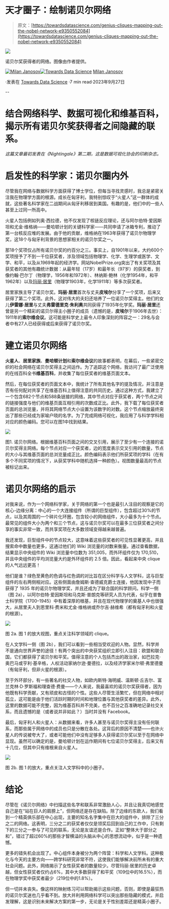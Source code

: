# 天才圈子：绘制诺贝尔网络

> 原文：[https://towardsdatascience.com/genius-cliques-mapping-out-the-nobel-network-e9350552084](https://towardsdatascience.com/genius-cliques-mapping-out-the-nobel-network-e9350552084)

![](../Images/5d29b37b8e5320a0d54a5a0f91f9d638.png)

诺贝尔奖获得者的网络。图像由作者提供。

[](https://medium.com/@janosovm?source=post_page-----e9350552084--------------------------------)[![Milan Janosov](../Images/77b62460041f66ec4585a81baef81a03.png)](https://medium.com/@janosovm?source=post_page-----e9350552084--------------------------------)[](https://towardsdatascience.com/?source=post_page-----e9350552084--------------------------------)[![Towards Data Science](../Images/a6ff2676ffcc0c7aad8aaf1d79379785.png)](https://towardsdatascience.com/?source=post_page-----e9350552084--------------------------------) [Milan Janosov](https://medium.com/@janosovm?source=post_page-----e9350552084--------------------------------)

·发表在 [Towards Data Science](https://towardsdatascience.com/?source=post_page-----e9350552084--------------------------------) ·7 min read·2023年9月27日

--

# **结合网络科学、数据可视化和维基百科，揭示所有诺贝尔奖获得者之间隐藏的联系。**

*这篇文章最初发表在《Nightingale》第二期，这是数据可视化协会的印刷杂志。*

# 启发性的科学家：诺贝尔圈内外

尽管我在网络与数据科学方面获得了博士学位，但每当寻找灵感时，我总是紧密关注我在物理学方面的根源。成长在匈牙利，我特别惊叹于“火星人”这一群体的成就，这些著名科学家在二战期间从匈牙利移居到美国。有趣的是，他们中的一些人甚至上过同一所高中。

火星人包括例如列奥·西拉德，他不仅发现了核链反应理论，还与阿尔伯特·爱因斯坦和尤金·维格纳——曼哈顿计划的关键科学家——共同申请了冰箱专利，推动了第一台核反应堆的发展。由于他的贡献，维格纳在1963年获得了诺贝尔物理学奖，这18个与匈牙利背景的思想家相关的诺贝尔奖之一。

那18个奖项仅占所有诺贝尔奖的约百分之三。事实上，自1901年以来，大约600个奖项授予了不到一千位获奖者，涉及领域包括物理学、化学、生理学或医学、文学、和平，以及从1969年起的经济学。网站NobelPrize.org突出了有关奖项及其获奖者的其他有趣统计数据：从最年轻（17岁）和最年长（97岁）的获奖者，到像约翰·巴尔丁（物理学，1956年和1972年）、林纳斯·鲍林（化学1954年，和平1962年）以及[玛丽·居里](https://marie-sklodowska-curie-actions.ec.europa.eu/)（物理学1903年，化学1911年）等多次获奖者。

居里家族主导了诺贝尔奖。**玛丽·居里**首次与丈夫**皮埃尔**分享了一个奖项，后来又获得了第二个奖项。此外，这对伟大的夫妇还培养了一位诺贝尔奖得主。他们的女儿**伊雷娜·居里**与丈夫**弗雷德里克·朱利奥**共同获得了1935年化学奖。**玛丽·居里**还曾是另一个精彩的诺贝尔得主小圈子的成员（遗憾的是，**皮埃尔**于1906年去世）：1911年的**索尔维会议**。这可能是科学史上最令人印象深刻的阵容之一：29名与会者中有27人已经获得或后来获得了诺贝尔奖。

# 建立诺贝尔网络

**火星人**、**居里家族**、**曼哈顿计划**和**索尔维会议**的故事都表明，在幕后，一些紧密交织的社会网络在诺贝尔奖得主之间运作。为了追踪这个网络，我访问了最广泛使用的在线百科全书**维基百科**，并收集了每位获奖者的维基页面文本。

然后，在每位获奖者的页面文本中，我统计了所有其他名字的提及情况，并注意是否有任何配对共享了在维基百科上值得注意的共同历史。通过这种方式，我建立了一个包含682个节点和588条链接的网络，其中节点对应于获奖者，两个节点之间的链接强度与他们的维基页面互相引用的次数成正比。此外，我下载了每位获奖者页面的总浏览量，并将其网络节点大小设置为该数字的对数。这个节点缩放最终突出了那些已经成为家喻户晓的名字。为了完成网络可视化，我应用了与科学学科相对应的颜色编码。您可以在图1中找到结果。

![](../Images/5d29b37b8e5320a0d54a5a0f91f9d638.png)

图1\. 诺贝尔网络。根据维基百科页面之间的交叉引用，展示了至少有一个连接的诺贝尔奖得主网络。每个节点对应一个获奖者，边的宽度表示交叉引用的数量，节点的大小与其维基页面的总浏览量成正比。颜色编码表示他们所获奖项的学科（在有多个不同奖项的情况下，从获奖学科中随机选择一种颜色）。视图数量最高的节点被标记出来。

# 诺贝尔网络的启示

对我来说，作为一个网络科学家，关于网络的第一个也是最引人注目的观察是它的核心-边缘分离：中心的一个大连接组件（所谓的巨型组件），包含超过30%的节点，以及其周围的一个碎片化环圈，包含较小的网络组件，大小最多为十个节点。最常见的组件大小为两个和三个节点，这与诺贝尔奖可以在最多三位获奖者之间分享的事实非常一致，而共享奖项在大多数领域变得越来越普遍。

我还发现，巨型组件中的节点较大，这意味着这些获奖者的可见性显著更高，并且搜索命中数量也更多，这通过他们的 Wiki 浏览量的对数来衡量。通过查看数据，结果显示中央组件的 Wiki 浏览量中位数为 351,005，而外环组件仅为 170,510，并且中央组件的平均浏览量大约是外环组件的 2.5 倍。因此，看起来中央 clique 的人气远远更高！

他们是谁？绿色至黄色的色调与红色调的对比旨在区分科学与人文学科，这与巨型组件的左右两侧相对应。这些侧面由詹姆斯·查德威克爵士连接，他因发现中子而获得了 1935 年的诺贝尔物理学奖，并且还成为了联合国的科学顾问。科学一侧（图 2a），以阿尔伯特·爱因斯坦和马克斯·普朗克等研究人员为代表，似乎在普鲁士科学院（1700–1945）中有着深厚的根基，并且在现代物理学的奠基人中也很强大，从居里夫人到恩里科·费米和尤金·维格纳或乔尔吉·赫维希（都有匈牙利和火星的根源）。

![](../Images/4bfa509d910b6964e3d854c819f7bc8b.png)

图 2a. 图 1 的放大视图，重点关注科学领域的 clique。

在人文学科一侧（图 2b），我们可以看到一些相当受欢迎的人物。显然，科学并不是通向世界声誉的途径！有两个突出的中央获奖组织立即引人注目：欧盟和联合国，它们都获得了诺贝尔和平奖。值得注意的个人包括杰出的政治家，如巴拉克·奥巴马或亨利·基辛格，人权活动家纳尔逊·曼德拉，以及经济学家米尔顿·弗里德曼（有匈牙利，但非火星的根源）。

至于外环部分，有一些著名的社交人物，如欧内斯特·海明威、温斯顿·丘吉尔、富兰克林·D·罗斯福和理查德·费曼——个人来说，我最喜欢的诺贝尔奖获得者，因为他既有科学贡献，又有顽皮和古怪的个性。这些人尽管生活繁忙，但在网络中相对孤立，这可能是由于他们活跃时期的时间和地理位置与其他获奖者的差异。此外，这里的数据可能不完整，因为维基百科并不完美，也不百分之百准确地记录社交关系，而且遗憾的是（或者说并非如此？）当时并没有 Facebook。

最后，匈牙利人和火星人：从数据来看，许多人甚至与诺贝尔奖得主没有任何联系，而那些属于网络中的成员也只是分散在各处。这背后的原因不清楚——也许火星人的传说被夸大了，或者可能他们中没有足够多人获得诺贝尔奖以至于在网络中显现。虽然可以确定的是，曼哈顿计划在运作期间有七位诺贝尔奖得主，后来又有十几位，但其中只有维根来自火星人。

![](../Images/1052e6b34aa76f29cfb82c054341d630.png)

图 2b. 图 1 的放大，重点关注人文学科中的小圈子。

# 结论

尽管在《诺贝尔网络》中扫描这些名字和联系非常激励人心，并且让我真切地感觉自己是在“站在巨人的肩膀上”，但网络还是存在缺陷。除了边缘的东欧人，我们看到一个精英俱乐部在中心出现，主要的知名名字集中在巨大的组件中，排除了三分之二的网络。这表明，三分之二的获奖者仅仅是领奖后回到自己的工作中，只有剩下的三分之一参与了可见的联系，无论是友谊还是合作。正如“整体大于部分之和”，错过了超过60%的那些才智横溢的头脑从中心的思想流动中，似乎是一种遗憾。

更多的错失机会出现了。中心组件本身被分为两个阵营：科学和人文学科。这种极化与今天的主要方向——跨学科研究非常不符，这使我们能够解决前所未有的重大社会问题。此外，网络揭示了女性获奖者的数量较少。尽管玛丽·居里的历史卓越，但女性获奖者仅约占6%，其中大多数获得了和平奖（109位中的16.5%），而在物理学奖中获奖者最少（219位中的1.8%）。

但一切并未丧失。像这样的映射练习可以帮助揭示这些问题，否则，即使是最狂热的诺贝尔奖迷也几乎看不到。放大并利用网络科学可以突出那些隐藏的模式，并启发理解，这是识别未来解决方案的第一步，无论是关于性别差距还是精英小圈子。
